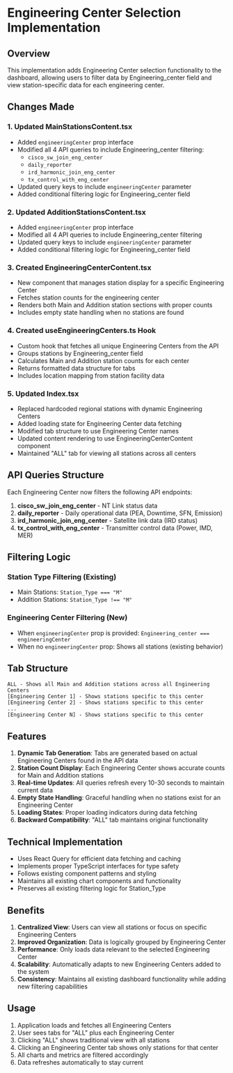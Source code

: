 # Engineering Center Selection Implementation

## Overview
This implementation adds Engineering Center selection functionality to the dashboard, allowing users to filter data by Engineering_center field and view station-specific data for each engineering center.

## Changes Made

### 1. Updated MainStationsContent.tsx
- Added `engineeringCenter` prop interface
- Modified all 4 API queries to include Engineering_center filtering:
  - `cisco_sw_join_eng_center`
  - `daily_reporter`
  - `ird_harmonic_join_eng_center`
  - `tx_control_with_eng_center`
- Updated query keys to include `engineeringCenter` parameter
- Added conditional filtering logic for Engineering_center field

### 2. Updated AdditionStationsContent.tsx
- Added `engineeringCenter` prop interface
- Modified all 4 API queries to include Engineering_center filtering
- Updated query keys to include `engineeringCenter` parameter
- Added conditional filtering logic for Engineering_center field

### 3. Created EngineeringCenterContent.tsx
- New component that manages station display for a specific Engineering Center
- Fetches station counts for the engineering center
- Renders both Main and Addition station sections with proper counts
- Includes empty state handling when no stations are found

### 4. Created useEngineeringCenters.ts Hook
- Custom hook that fetches all unique Engineering Centers from the API
- Groups stations by Engineering_center field
- Calculates Main and Addition station counts for each center
- Returns formatted data structure for tabs
- Includes location mapping from station facility data

### 5. Updated Index.tsx
- Replaced hardcoded regional stations with dynamic Engineering Centers
- Added loading state for Engineering Center data fetching
- Modified tab structure to use Engineering Center names
- Updated content rendering to use EngineeringCenterContent component
- Maintained "ALL" tab for viewing all stations across all centers

## API Queries Structure

Each Engineering Center now filters the following API endpoints:

1. **cisco_sw_join_eng_center** - NT Link status data
2. **daily_reporter** - Daily operational data (PEA, Downtime, SFN, Emission)
3. **ird_harmonic_join_eng_center** - Satellite link data (IRD status)
4. **tx_control_with_eng_center** - Transmitter control data (Power, IMD, MER)

## Filtering Logic

### Station Type Filtering (Existing)
- Main Stations: `Station_Type === "M"`
- Addition Stations: `Station_Type !== "M"`

### Engineering Center Filtering (New)
- When `engineeringCenter` prop is provided: `Engineering_center === engineeringCenter`
- When no `engineeringCenter` prop: Shows all stations (existing behavior)

## Tab Structure

```
ALL - Shows all Main and Addition stations across all Engineering Centers
[Engineering Center 1] - Shows stations specific to this center
[Engineering Center 2] - Shows stations specific to this center
...
[Engineering Center N] - Shows stations specific to this center
```

## Features

1. **Dynamic Tab Generation**: Tabs are generated based on actual Engineering Centers found in the API data
2. **Station Count Display**: Each Engineering Center shows accurate counts for Main and Addition stations
3. **Real-time Updates**: All queries refresh every 10-30 seconds to maintain current data
4. **Empty State Handling**: Graceful handling when no stations exist for an Engineering Center
5. **Loading States**: Proper loading indicators during data fetching
6. **Backward Compatibility**: "ALL" tab maintains original functionality

## Technical Implementation

- Uses React Query for efficient data fetching and caching
- Implements proper TypeScript interfaces for type safety
- Follows existing component patterns and styling
- Maintains all existing chart components and functionality
- Preserves all existing filtering logic for Station_Type

## Benefits

1. **Centralized View**: Users can view all stations or focus on specific Engineering Centers
2. **Improved Organization**: Data is logically grouped by Engineering Center
3. **Performance**: Only loads data relevant to the selected Engineering Center
4. **Scalability**: Automatically adapts to new Engineering Centers added to the system
5. **Consistency**: Maintains all existing dashboard functionality while adding new filtering capabilities

## Usage

1. Application loads and fetches all Engineering Centers
2. User sees tabs for "ALL" plus each Engineering Center
3. Clicking "ALL" shows traditional view with all stations
4. Clicking an Engineering Center tab shows only stations for that center
5. All charts and metrics are filtered accordingly
6. Data refreshes automatically to stay current
